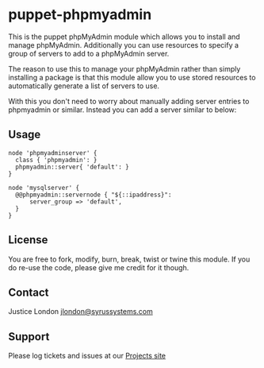 puppet-phpmyadmin
=================

This is the puppet phpMyAdmin module which allows you to install and manage phpMyAdmin.
Additionally you can use resources to specify a group of servers to add to a phpMyAdmin server.

The reason to use this to manage your phpMyAdmin rather than simply installing a package is that
this module allow you to use stored resources to automatically generate a list of servers to use.

With this you don't need to worry about manually adding server entries to phpmyadmin or similar.
Instead you can add a server similar to below:

Usage
-----
	node 'phpmyadminserver' {
	  class { 'phpmyadmin': }
	  phpmyadmin::server{ 'default': }
	}

	node 'mysqlserver' {
	  @@phpmyadmin::servernode { "${::ipaddress}":
	      server_group => 'default',
	  }
	}

License
-------

You are free to fork, modify, burn, break, twist or twine this module.
If you do re-use the code, please give me credit for it though.

Contact
-------

Justice London <jlondon@syrussystems.com>

Support
-------

Please log tickets and issues at our [Projects site](http://github.com/justicel/puppet-phpmyadmin)
